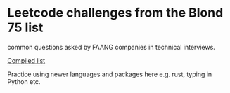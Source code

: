 # Leetcode challenges from the Blond 75 list
common questions asked by FAANG companies in technical interviews.

[Compiled list](https://techinterviewhandbook.org/best-practice-questions/)

Practice using newer languages and packages here e.g. rust, typing in Python etc.
